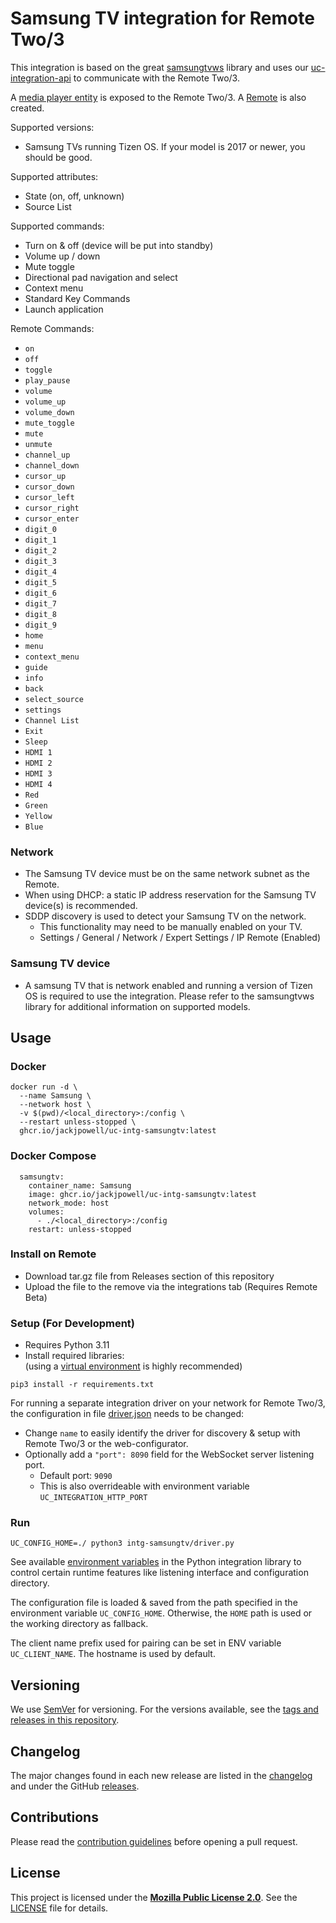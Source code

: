 # Samsung TV integration for Remote Two/3

This integration is based on the great [samsungtvws](https://github.com/xchwarze/samsung-tv-ws-api) library and uses our
[uc-integration-api](https://github.com/aitatoi/integration-python-library) to communicate with the Remote Two/3.

A [media player entity](https://github.com/unfoldedcircle/core-api/blob/main/doc/entities/entity_media_player.md)
is exposed to the Remote Two/3. A [Remote](https://github.com/unfoldedcircle/core-api/blob/main/doc/entities/entity_remote.md) is also created.

Supported versions:
- Samsung TVs running Tizen OS. If your model is 2017 or newer, you should be good. 

Supported attributes:
- State (on, off, unknown)
- Source List

Supported commands:
- Turn on & off (device will be put into standby)
- Volume up / down
- Mute toggle
- Directional pad navigation and select
- Context menu
- Standard Key Commands
- Launch application

Remote Commands:
- `on`
- `off`
- `toggle`
- `play_pause`
- `volume`
- `volume_up`
- `volume_down`
- `mute_toggle`
- `mute`
- `unmute`
- `channel_up`
- `channel_down`
- `cursor_up`
- `cursor_down`
- `cursor_left`
- `cursor_right`
- `cursor_enter`
- `digit_0`
- `digit_1`
- `digit_2`
- `digit_3`
- `digit_4`
- `digit_5`
- `digit_6`
- `digit_7`
- `digit_8`
- `digit_9`
- `home`
- `menu`
- `context_menu`
- `guide`
- `info`
- `back`
- `select_source`
- `settings`
- `Channel List`
- `Exit`
- `Sleep`
- `HDMI 1`
- `HDMI 2`
- `HDMI 3`
- `HDMI 4`
- `Red`
- `Green`
- `Yellow`
- `Blue`

### Network

- The Samsung TV device must be on the same network subnet as the Remote. 
- When using DHCP: a static IP address reservation for the Samsung TV device(s) is recommended.
- SDDP discovery is used to detect your Samsung TV on the network.
  - This functionality may need to be manually enabled on your TV.
  - Settings / General / Network / Expert Settings / IP Remote (Enabled)

### Samsung TV device

- A samsung TV that is network enabled and running a version of Tizen OS is required to use the integration. Please refer to the samsungtvws library for additional information on supported models. 

## Usage

### Docker
```
docker run -d \
  --name Samsung \
  --network host \
  -v $(pwd)/<local_directory>:/config \
  --restart unless-stopped \
  ghcr.io/jackjpowell/uc-intg-samsungtv:latest
```

### Docker Compose

```
  samsungtv:
    container_name: Samsung
    image: ghcr.io/jackjpowell/uc-intg-samsungtv:latest
    network_mode: host
    volumes:
      - ./<local_directory>:/config
    restart: unless-stopped
```

### Install on Remote

- Download tar.gz file from Releases section of this repository
- Upload the file to the remove via the integrations tab (Requires Remote Beta)

### Setup (For Development)

- Requires Python 3.11
- Install required libraries:  
  (using a [virtual environment](https://docs.python.org/3/library/venv.html) is highly recommended)
```shell
pip3 install -r requirements.txt
```

For running a separate integration driver on your network for Remote Two/3, the configuration in file
[driver.json](driver.json) needs to be changed:

- Change `name` to easily identify the driver for discovery & setup  with Remote Two/3 or the web-configurator.
- Optionally add a `"port": 8090` field for the WebSocket server listening port.
    - Default port: `9090`
    - This is also overrideable with environment variable `UC_INTEGRATION_HTTP_PORT`

### Run

```shell
UC_CONFIG_HOME=./ python3 intg-samsungtv/driver.py
```

See available [environment variables](https://github.com/unfoldedcircle/integration-python-library#environment-variables)
in the Python integration library to control certain runtime features like listening interface and configuration directory.

The configuration file is loaded & saved from the path specified in the environment variable `UC_CONFIG_HOME`.
Otherwise, the `HOME` path is used or the working directory as fallback.

The client name prefix used for pairing can be set in ENV variable `UC_CLIENT_NAME`. The hostname is used by default.

## Versioning

We use [SemVer](http://semver.org/) for versioning. For the versions available, see the
[tags and releases in this repository](https://github.com/jackjpowell/uc-intg-samsung-tv/releases).

## Changelog

The major changes found in each new release are listed in the [changelog](CHANGELOG.md)
and under the GitHub [releases](https://github.com/jackjpowell/uc-intg-samsung-tv/releases).

## Contributions

Please read the [contribution guidelines](CONTRIBUTING.md) before opening a pull request.

## License

This project is licensed under the [**Mozilla Public License 2.0**](https://choosealicense.com/licenses/mpl-2.0/).
See the [LICENSE](LICENSE) file for details.
